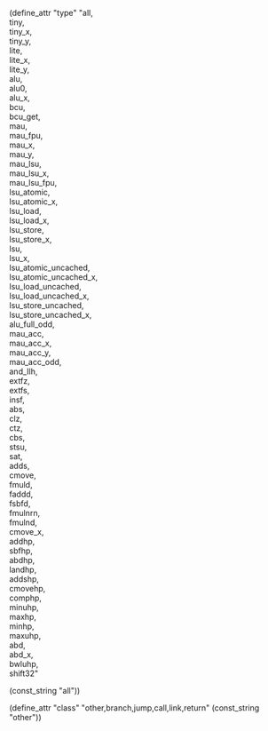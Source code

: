 (define_attr "type"
 "all,\
  tiny,\
  tiny_x,\
  tiny_y,\
  lite, \
  lite_x, \
  lite_y, \
  alu,\
  alu0,\
  alu_x,\
  bcu,\
  bcu_get,\
  mau,\
  mau_fpu,\
  mau_x,\
  mau_y,\
  mau_lsu,\
  mau_lsu_x,\
  mau_lsu_fpu,\
  lsu_atomic,\
  lsu_atomic_x,\
  lsu_load,\
  lsu_load_x,\
  lsu_store,\
  lsu_store_x,\
  lsu,\
  lsu_x, \
  lsu_atomic_uncached,\
  lsu_atomic_uncached_x,\
  lsu_load_uncached,\
  lsu_load_uncached_x,\
  lsu_store_uncached,\
  lsu_store_uncached_x,\
  alu_full_odd, \
  mau_acc, \
  mau_acc_x, \
  mau_acc_y, \
  mau_acc_odd, \
  and_Ilh, \
  extfz, \
  extfs, \
  insf, \
  abs, \
  clz, \
  ctz, \
  cbs, \
  stsu, \
  sat, \
  adds, \
  cmove, \
  fmuld, \
  faddd, \
  fsbfd, \
  fmulnrn, \
  fmulnd, \
  cmove_x, \
  addhp, \
  sbfhp, \
  abdhp, \
  landhp, \
  addshp, \
  cmovehp, \
  comphp, \
  minuhp, \
  maxhp, \
  minhp, \
  maxuhp, \
  abd, \
  abd_x, \
  bwluhp, \
  shift32"

  (const_string "all"))

(define_attr "class" "other,branch,jump,call,link,return" (const_string "other"))

